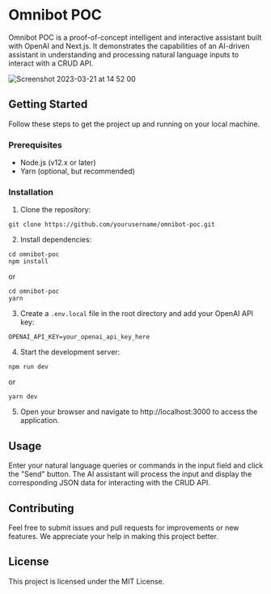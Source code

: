 # Omnibot POC

Omnibot POC is a proof-of-concept intelligent and interactive assistant built with OpenAI and Next.js. It demonstrates the capabilities of an AI-driven assistant in understanding and processing natural language inputs to interact with a CRUD API.

![Screenshot 2023-03-21 at 14 52 00](https://user-images.githubusercontent.com/521837/226628331-3855f074-0a31-451c-b30e-4271c6ff5e38.png)

## Getting Started

Follow these steps to get the project up and running on your local machine.

### Prerequisites

- Node.js (v12.x or later)
- Yarn (optional, but recommended)

### Installation

1. Clone the repository:

```
git clone https://github.com/yourusername/omnibot-poc.git
```

2. Install dependencies:

```
cd omnibot-poc
npm install
```

or

```
cd omnibot-poc
yarn
```

3. Create a `.env.local` file in the root directory and add your OpenAI API key:

```
OPENAI_API_KEY=your_openai_api_key_here
```

4. Start the development server:

```
npm run dev
```

or

```
yarn dev
```

5. Open your browser and navigate to http://localhost:3000 to access the application.

## Usage

Enter your natural language queries or commands in the input field and click the "Send" button. The AI assistant will process the input and display the corresponding JSON data for interacting with the CRUD API.

## Contributing

Feel free to submit issues and pull requests for improvements or new features. We appreciate your help in making this project better.

## License

This project is licensed under the MIT License.
</pre>
